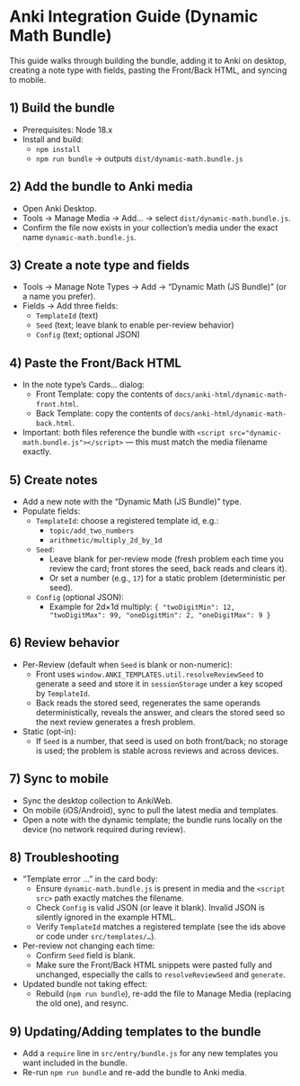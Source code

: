 # Anki Integration Guide (Dynamic Math Bundle)

This guide walks through building the bundle, adding it to Anki on desktop, creating a note type with fields, pasting the Front/Back HTML, and syncing to mobile.

## 1) Build the bundle
- Prerequisites: Node 18.x
- Install and build:
  - `npm install`
  - `npm run bundle` → outputs `dist/dynamic-math.bundle.js`

## 2) Add the bundle to Anki media
- Open Anki Desktop.
- Tools → Manage Media → Add… → select `dist/dynamic-math.bundle.js`.
- Confirm the file now exists in your collection’s media under the exact name `dynamic-math.bundle.js`.

## 3) Create a note type and fields
- Tools → Manage Note Types → Add → “Dynamic Math (JS Bundle)” (or a name you prefer).
- Fields → Add three fields:
  - `TemplateId` (text)
  - `Seed` (text; leave blank to enable per-review behavior)
  - `Config` (text; optional JSON)

## 4) Paste the Front/Back HTML
- In the note type’s Cards… dialog:
  - Front Template: copy the contents of `docs/anki-html/dynamic-math-front.html`.
  - Back Template: copy the contents of `docs/anki-html/dynamic-math-back.html`.
- Important: both files reference the bundle with `<script src="dynamic-math.bundle.js"></script>` — this must match the media filename exactly.

## 5) Create notes
- Add a new note with the “Dynamic Math (JS Bundle)” type.
- Populate fields:
  - `TemplateId`: choose a registered template id, e.g.:
    - `topic/add_two_numbers`
    - `arithmetic/multiply_2d_by_1d`
  - `Seed`:
    - Leave blank for per-review mode (fresh problem each time you review the card; front stores the seed, back reads and clears it).
    - Or set a number (e.g., `17`) for a static problem (deterministic per seed).
  - `Config` (optional JSON):
    - Example for 2d×1d multiply: `{ "twoDigitMin": 12, "twoDigitMax": 99, "oneDigitMin": 2, "oneDigitMax": 9 }`

## 6) Review behavior
- Per-Review (default when `Seed` is blank or non-numeric):
  - Front uses `window.ANKI_TEMPLATES.util.resolveReviewSeed` to generate a seed and store it in `sessionStorage` under a key scoped by `TemplateId`.
  - Back reads the stored seed, regenerates the same operands deterministically, reveals the answer, and clears the stored seed so the next review generates a fresh problem.
- Static (opt-in):
  - If `Seed` is a number, that seed is used on both front/back; no storage is used; the problem is stable across reviews and across devices.

## 7) Sync to mobile
- Sync the desktop collection to AnkiWeb.
- On mobile (iOS/Android), sync to pull the latest media and templates.
- Open a note with the dynamic template; the bundle runs locally on the device (no network required during review).

## 8) Troubleshooting
- “Template error …” in the card body:
  - Ensure `dynamic-math.bundle.js` is present in media and the `<script src>` path exactly matches the filename.
  - Check `Config` is valid JSON (or leave it blank). Invalid JSON is silently ignored in the example HTML.
  - Verify `TemplateId` matches a registered template (see the ids above or code under `src/templates/…`).
- Per-review not changing each time:
  - Confirm `Seed` field is blank.
  - Make sure the Front/Back HTML snippets were pasted fully and unchanged, especially the calls to `resolveReviewSeed` and `generate`.
- Updated bundle not taking effect:
  - Rebuild (`npm run bundle`), re-add the file to Manage Media (replacing the old one), and resync.

## 9) Updating/Adding templates to the bundle
- Add a `require` line in `src/entry/bundle.js` for any new templates you want included in the bundle.
- Re-run `npm run bundle` and re-add the bundle to Anki media.

